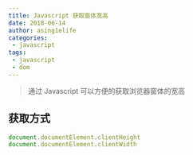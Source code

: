 ```yaml
---
title: Javascript 获取窗体宽高
date: 2018-06-14
author: asing1elife
categories:
 - javascript
tags:
 - javascript
 - dom
---
```

> 通过 Javascript 可以方便的获取浏览器窗体的宽高  

## 获取方式
```javascript
document.documentElement.clientHeight
document.documentElement.clientWidth
```